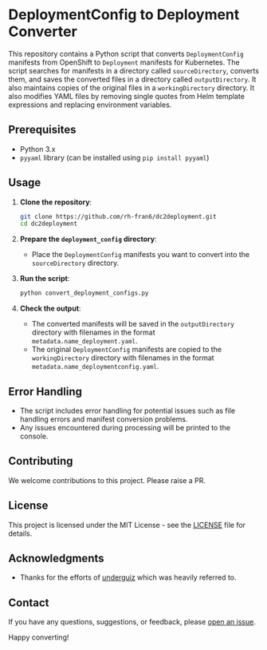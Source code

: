 # DeploymentConfig to Deployment Converter

This repository contains a Python script that converts `DeploymentConfig` manifests from OpenShift to `Deployment` manifests for Kubernetes. The script searches for manifests in a directory called `sourceDirectory`, converts them, and saves the converted files in a directory called `outputDirectory`. It also maintains copies of the original files in a `workingDirectory` directory. It also modifies YAML files by removing single quotes from Helm template expressions and replacing environment variables.

## Prerequisites

- Python 3.x
- `pyyaml` library (can be installed using `pip install pyyaml`)

## Usage

1. **Clone the repository**:
    ```bash
    git clone https://github.com/rh-fran6/dc2deployment.git
    cd dc2deployment
    ```

2. **Prepare the `deployment_config` directory**:
    - Place the `DeploymentConfig` manifests you want to convert into the `sourceDirectory` directory.

3. **Run the script**:
    ```bash
    python convert_deployment_configs.py
    ```

4. **Check the output**:
    - The converted manifests will be saved in the `outputDirectory` directory with filenames in the format `metadata.name_deployment.yaml`.
    - The original `DeploymentConfig` manifests are copied to the `workingDirectory` directory with filenames in the format `metadata.name_deploymentconfig.yaml`.

## Error Handling

- The script includes error handling for potential issues such as file handling errors and manifest conversion problems.
- Any issues encountered during processing will be printed to the console.

## Contributing

We welcome contributions to this project. Please raise a PR.

## License

This project is licensed under the MIT License - see the [LICENSE](LICENSE) file for details.

## Acknowledgments

- Thanks for the efforts of [underguiz](https://gist.github.com/underguiz/3f61eed7942bfb221696be6019da0d22) which was heavily referred to.

## Contact

If you have any questions, suggestions, or feedback, please [open an issue](https://github.com/rh-fran6/dc2deployment/issues).

Happy converting!
